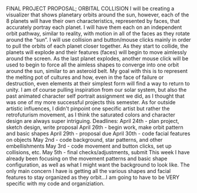 FINAL PROJECT PROPOSAL; ORBITAL COLLISION
	I will be creating a visualizer that shows planetary orbits around the sun, however, each of the 8 planets will have their own characteristics, represented by faces, that accurately portray each planet. I will have them each on an independent orbit pathway, similar to reality, with motion in all of the faces as they rotate around the “sun”. I will use collision and button/mouse clicks mainly in order to pull the orbits of each planet closer together. As they start to collide, the planets will explode and their features (faces) will begin to move aimlessly around the screen. As the last planet explodes, another mouse click will be used to begin to force all the aimless shapes to converge into one orbit around the sun, similar to an asteroid belt. My goal with this is to represent the melting pot of cultures and how, even in the face of failure or destruction, even elements at their simplest form will find a way to return to unity. 
I am of course pulling inspiration from our solar system, but also the past animated character self portrait assignment we did, as I thought that was one of my more successful projects this semester. As for outside artistic influences, I didn't pinpoint one specific artist but rather the retrofuturism movement, as I think the saturated colors and character design are always super intriguing. 
Deadlines:
	April 24th - plan project, sketch design, write proposal
	April 26th - begin work, make orbit pattern and basic shapes
	April 29th - proposal due
	April 30th - code facial features on objects
	May 2nd - code background, star patterns, and other embellishments 
	May 3rd - code movement and button clicks, set up collisions, etc.
	May 5th - final checks/adjustments, submit
This week I have already been focusing on the movement patterns and basic shape configuration, as well as what I might want the background to look like. The only main concern I have is getting all the various shapes and facial features to stay organized as they orbit...I am going to have to be VERY specific with my code and organiziation. 
	
